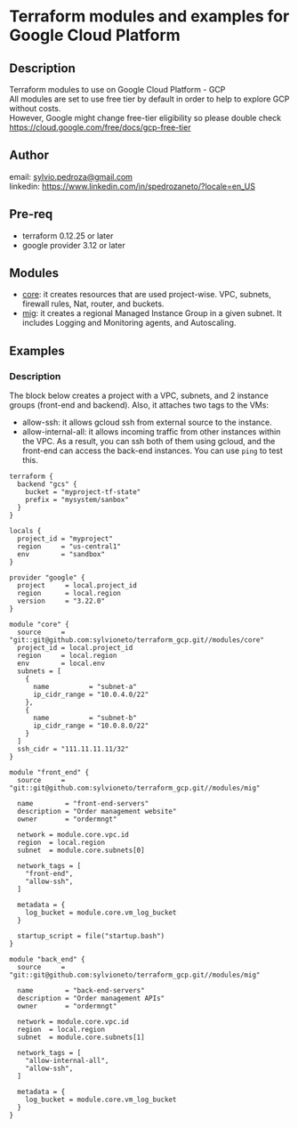 # Terraform modules and examples for Google Cloud Platform

## Description
Terraform modules to use on Google Cloud Platform - GCP  
All modules are set to use free tier by default in order to help to explore GCP without costs.  
However, Google might change free-tier eligibility so please double check https://cloud.google.com/free/docs/gcp-free-tier

## Author
email: sylvio.pedroza@gmail.com  
linkedin: https://www.linkedin.com/in/spedrozaneto/?locale=en_US

## Pre-req
- terraform 0.12.25 or later
- google provider 3.12 or later

## Modules
- [core](./core): it creates resources that are used project-wise. VPC, subnets, firewall rules, Nat, router, and buckets.
- [mig](./mig): it creates a regional Managed Instance Group in a given subnet. It includes Logging and Monitoring agents, and Autoscaling.

## Examples

### Description
The block below creates a project with a VPC, subnets, and 2 instance groups (front-end and backend).
Also, it attaches two tags to the VMs:
- allow-ssh: it allows gcloud ssh from external source to the instance.
- allow-internal-all: it allows incoming traffic from other instances within the VPC.
As a result, you can ssh both of them using gcloud, and the front-end can access the back-end instances. You can use `ping` to test this.

```hcl-terraform
terraform {
  backend "gcs" {
    bucket = "myproject-tf-state"
    prefix = "mysystem/sanbox"
  }
}

locals {
  project_id = "myproject"
  region     = "us-central1"
  env        = "sandbox"
}

provider "google" {
  project     = local.project_id
  region      = local.region
  version     = "3.22.0"
}

module "core" {
  source     = "git::git@github.com:sylvioneto/terraform_gcp.git//modules/core"
  project_id = local.project_id
  region     = local.region
  env        = local.env
  subnets = [
    {
      name          = "subnet-a"
      ip_cidr_range = "10.0.4.0/22"
    },
    {
      name          = "subnet-b"
      ip_cidr_range = "10.0.8.0/22"
    }
  ]
  ssh_cidr = "111.11.11.11/32"
}

module "front_end" {
  source     = "git::git@github.com:sylvioneto/terraform_gcp.git//modules/mig"

  name        = "front-end-servers"
  description = "Order management website"
  owner       = "ordermngt"

  network = module.core.vpc.id
  region  = local.region
  subnet  = module.core.subnets[0]

  network_tags = [
    "front-end",
    "allow-ssh",
  ]

  metadata = {
    log_bucket = module.core.vm_log_bucket
  }

  startup_script = file("startup.bash")
}

module "back_end" {
  source     = "git::git@github.com:sylvioneto/terraform_gcp.git//modules/mig"

  name        = "back-end-servers"
  description = "Order management APIs"
  owner       = "ordermngt"

  network = module.core.vpc.id
  region  = local.region
  subnet  = module.core.subnets[1]

  network_tags = [
    "allow-internal-all",
    "allow-ssh",
  ]

  metadata = {
    log_bucket = module.core.vm_log_bucket
  }
}
```
